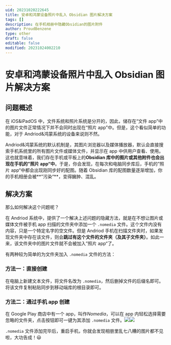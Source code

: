 ```yaml
---
uid: 20231020222645
title: 安卓和鸿蒙设备照片中乱入 Obsidian 图片解决方案
tags: []
description: 在手机相册中隐藏Obsidian的图片附件
author: ProudBenzene
type: other
draft: false
editable: false
modified: 20231024002210
---
```


# 安卓和鸿蒙设备照片中乱入 Obsidian 图片解决方案

## 问题概述

在 iOS&iPadOS 中，文件系统和照片系统是分开的，因此，储存在“文件 app”中的图片文件正常情况下并不会同时出现在“照片 app”中。但是，这个看似简单的功能，对于 Andriod&鸿蒙系统的设备来说则不然。

Andriod&鸿蒙系统的默认机制是，其图片浏览器以及媒体播放器，默认会直接搜索手机系统里的所有图片文件或媒体文件，并显示在 app 中供用户查看、使用。这也就意味着，我们存在手机或平板上的**Obsidian 库中的图片或其他附件也会出现在手机的”照片 app“中**。于是，你会发现，在每次和电脑同步库后，手机的”照片 app“中都会出现刚同步好的配图。随着 Obsidian 库的配图数量逐渐增加，你的手机相册会被**”污染“**，变得臃肿、混乱。

## 解决方案

那么如何解决这个问题呢？

在 Andriod 系统中，提供了一个解决上述问题的隐藏方法，就是在不想让图片或媒体文件被手机 app 扫描的文件夹中添加一个 `.nomedia` 文件。这个文件内没有内容，只是一个特定名字的空文件。但是 Andriod 手机在扫描文件夹时，如果发现文件夹中存在该文件，则会**跳过有这个文件的文件夹（及其子文件夹）**。如此一来，该文件夹中的图片文件就不会被加入”照片 app“了。

有两种较为简单的为文件夹加入 `.nomedia` 文件的方法：

### 方法一：直接创建

在电脑上新建文本文件，将文件名改为 `.nomedia`，然后删掉文件的后缀名即可。将该文件复制粘贴同步到移动端库的根目录即可。

### 方法二：通过手机 app 创建

在 Google Play 商店中有一个 app，叫作*Nomedia*，可以在 app 内轻松选择需要忽略的文件夹，点击按钮即可一键为其添加 `.nomedia` 文件。![](https://cdn.pkmer.cn/images/202310181256010.jpg!pkmer)![](https://cdn.pkmer.cn/images/202310181300093.jpg!pkmer)

`.nomedia` 文件添加完毕后，重启手机，你就会发现相册里乱七八糟的图片都不见啦，大功告成！😃